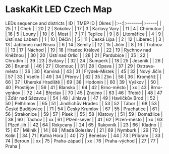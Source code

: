 # LaskaKit LED Czech Map
LEDs sequence and districts
| ID | TMEP ID | Okres |
|:--:|:--------|:------|
| 25	| 1	| Cheb |
| 20	| 2	| Sokolov |
| 17	| 3	| Karlovy Vary |
| 11	| 4	| Chomutov |
| 16	| 5	| Louny |
| 10	| 6	| Most |
| 7	| 7 | Teplice |
| 9	| 8 | Litoměřice |
| 4	| 9 | Ústí nad Labem |
| 1 | 10 | Děčín |
| 5 | 11 | Česká Lípa |
| 2 | 12 | Liberec |
| 3 | 13 | Jablonec nad Nisou |
| 6 | 14 | Semily |
| 12 | 15 | Jičín |
| 8 | 16 | Trutnov |
| 13 | 17 | Náchod |
| 19 | 18 | Hradec Králové |
| 22 | 19 | Rychnov nad Kněžnou |
| 30 | 20 | Ústí nad Orlicí |
| 28 | 21 | Pardubice |
| 35 | 22 | Chrudim |
| 39 | 23 | Svitavy |
| 32 | 24 | Šumperk |
| 18 | 25 | Jeseník |
| 26 | 26 | Bruntál |
| 46 | 27 | Olomouc |
| 31 | 28 | Opava |
| 37 | 29 | Ostrava-město |
| 36 | 30 | Karviná |
| 43 | 31 | Frýdek-Místek |
| 45 | 32 | Nový Jičín |
| 57 | 33 | Vsetín |
| 49 | 34 | Přerov |
| 62 | 35 | Zlín |
| 58 | 36 | Kroměříž |
| 66 | 37 | Uherské Hradiště |
| 69 | 38 | Hodonín |
| 60 | 39 | Vyškov |
| 50 | 40 | Prostějov |
| 56 | 41 | Blansko |
| 64 | 42 | Brno-město |
| xx | 43 | Brno-venkov |
| 72 | 44 | Břeclav |
| 70 | 45 | Znojmo |
| 63 | 46 | Třebíč |
| 48 | 47 | Žďár nad Sázavou |
| 54 | 48 | Jihlava |
| 47 | 49 | Havlíčkův Brod |
| 52 | 50 | Pelhřimov |
| 65 | 51 | Jindřichův Hradec |
| 53 | 52 | Tábor |
| 68 | 53 | České Budějovice |
| 71 | 54 | Český Krumlov |
| 67 | 55 | Prachatice |
| 61 | 56 | Strakonice |
| 59 | 57 | Písek |
| 55 | 58 | Klatovy |
| 51 | 59 | Domažlice |
| 38 | 60 | Tachov |
| xx | 61 | Plzeň-sever |
| 41 | 62 | Plzeň-město |
| xx | 63 | Plzeň-jih |
| 42 | 64 | Rokycany |
| 24 | 65 | Rakovník |
| 23 | 66 | Kladno |
| 15 | 67 | Mělník |
| 14 | 68 | Mladá Boleslav |
| 21 | 69 | Nymburk |
| 29 | 70 | Kolín |
| 34 | 71 | Kutná Hora |
| 40 | 72 | Benešov |
| 44 | 73 | Příbram |
| 33 | 74 | Beroun |
| xx | 75 | Praha-západ |
| xx | 76 | Praha-východ |
| 27 | 77 | Praha |